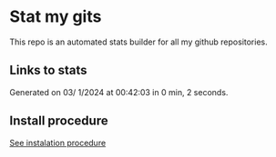 # Stat my gits

This repo is an automated stats builder for all my github repositories.

## Links to stats


Generated on 03/ 1/2024 at 00:42:03 in 0 min, 2 seconds.

## Install procedure

[See instalation procedure](./src/install.md)
